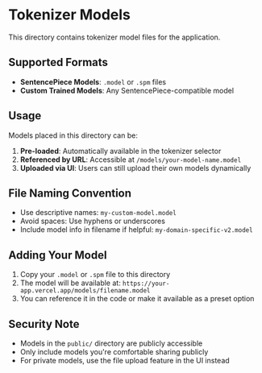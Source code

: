 # Tokenizer Models

This directory contains tokenizer model files for the application.

## Supported Formats

- **SentencePiece Models**: `.model` or `.spm` files
- **Custom Trained Models**: Any SentencePiece-compatible model

## Usage

Models placed in this directory can be:

1. **Pre-loaded**: Automatically available in the tokenizer selector
2. **Referenced by URL**: Accessible at `/models/your-model-name.model`
3. **Uploaded via UI**: Users can still upload their own models dynamically

## File Naming Convention

- Use descriptive names: `my-custom-model.model`
- Avoid spaces: Use hyphens or underscores
- Include model info in filename if helpful: `my-domain-specific-v2.model`

## Adding Your Model

1. Copy your `.model` or `.spm` file to this directory
2. The model will be available at: `https://your-app.vercel.app/models/filename.model`
3. You can reference it in the code or make it available as a preset option

## Security Note

- Models in the `public/` directory are publicly accessible
- Only include models you're comfortable sharing publicly
- For private models, use the file upload feature in the UI instead